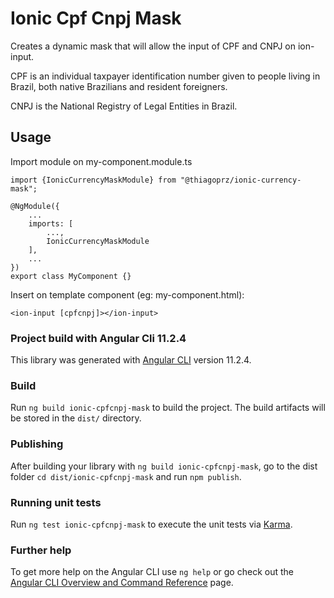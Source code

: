 # Ionic Cpf Cnpj Mask
Creates a dynamic mask that will allow the input of CPF and CNPJ on ion-input.

CPF is an individual taxpayer identification number given to people living in Brazil, both native Brazilians and resident foreigners.

CNPJ is the National Registry of Legal Entities in Brazil.

## Usage

Import module on my-component.module.ts
```
import {IonicCurrencyMaskModule} from "@thiagoprz/ionic-currency-mask";

@NgModule({
    ...
    imports: [
        ...,
        IonicCurrencyMaskModule
    ],
    ...
})
export class MyComponent {}
```


Insert on template component (eg: my-component.html):

```<ion-input [cpfcnpj]></ion-input>```



### Project build with Angular Cli 11.2.4

This library was generated with [Angular CLI](https://github.com/angular/angular-cli) version 11.2.4.

### Build

Run `ng build ionic-cpfcnpj-mask` to build the project. The build artifacts will be stored in the `dist/` directory.

### Publishing

After building your library with `ng build ionic-cpfcnpj-mask`, go to the dist folder `cd dist/ionic-cpfcnpj-mask` and run `npm publish`.

### Running unit tests

Run `ng test ionic-cpfcnpj-mask` to execute the unit tests via [Karma](https://karma-runner.github.io).

### Further help

To get more help on the Angular CLI use `ng help` or go check out the [Angular CLI Overview and Command Reference](https://angular.io/cli) page.
